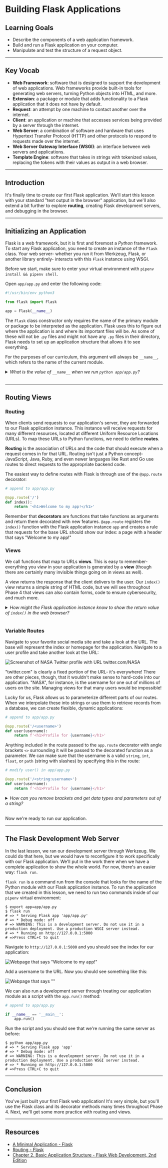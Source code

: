 # Building Flask Applications

## Learning Goals

- Describe the components of a web application framework.
- Build and run a Flask application on your computer.
- Manipulate and test the structure of a request object.

***

## Key Vocab

- **Web Framework**: software that is designed to support the development of
  web applications. Web frameworks provide built-in tools for generating web
  servers, turning Python objects into HTML, and more.
- **Extension**: a package or module that adds functionality to a Flask
  application that it does not have by default.
- **Request**: an attempt by one machine to contact another over the internet.
- **Client**: an application or machine that accesses services being provided
  by a server through the internet.
- **Web Server**: a combination of software and hardware that uses Hypertext
  Transfer Protocol (HTTP) and other protocols to respond to requests made
  over the internet.
- **Web Server Gateway Interface (WSGI)**: an interface between web servers
  and applications.
- **Template Engine**: software that takes in strings with tokenized
  values, replacing the tokens with their values as output in a web browser.

***

## Introduction

It's finally time to create our first Flask application. We'll start this
lesson with your standard "text output in the browser" application, but we'll
also extend a bit further to explore **routing**, creating Flask development
servers, and debugging in the browser.

***

## Initializing an Application

Flask is a web framework, but it is first and foremost a _Python_ framework.
To start any Flask application, you need to create an instance of the `Flask`
class. Your web server- whether you run it from Werkzeug, Flask, or another
library entirely- interacts with this `Flask` instance using WSGI.

Before we start, make sure to enter your virtual environment with `pipenv install
&& pipenv shell`.

Open `app/app.py` and enter the following code:

```py
#!/usr/bin/env python3

from flask import Flask

app = Flask(__name__)

```

The `Flask` class constructor only requires the name of the primary module or
package to be interpreted as the application. Flask uses this to figure out
where the application is and where its important files will be. As some of these
will not be `.py` files and might not have any `.py` files in their directory,
Flask needs to set up an application structure that allows it to see everything.

For the purposes of our curriculum, this argument will always be `__name__`,
which refers to the name of the current module.

<details>
  <summary>
    <em>What is the value of <code>__name__</code> when we run
        <code>python app/app.py</code>?</em>
  </summary>

  <h3><code>'__main__'</code></h3>
  <p><code>__name__</code> is equal to the name of the module in question
     <em>unless</em> it is the module being run from the command line. In this
     case, it is set to <code>'__main__'</code>. This is very helpful for
     writing scripts!</p>
</details>
<br/>

***

## Routing Views

### Routing

When clients send requests to our application's server, they are forwarded to
our Flask application instance. This instance will receive requests for many
different resources, located at different Uniform Resource Locations (URLs).
To map these URLs to Python functions, we need to define **routes**.

**Routing** is the association of URLs and the code that should execute when a
request comes in for that URL. Routing isn't just a Python concept- JavaScript,
Java, Ruby, and even newer languages like Rust and Go use routes to direct
requests to the appropriate backend code.

The easiest way to define routes with Flask is through use of the `@app.route`
decorator:

```py
# append to app/app.py

@app.route('/')
def index():
    return '<h1>Welcome to my app!</h1>'

```

Remember that **decorators** are functions that take functions as arguments and
return them decorated with new features. `@app.route` registers the `index()`
function with the Flask application instance `app` and creates a rule that
requests for the base URL should show our index: a page with a header that says
"Welcome to my app!"

### Views

We call functions that map to URLs **views**. This is easy to remember-
everything you _view_ in your application is generated by a **view** (though
there are certainly many invisible things going on in views as well).

A view returns the response that the client delivers to the user. Our `index()`
view returns a simple string of HTML code, but we will see throughout Phase 4
that views can also contain forms, code to ensure cybersecurity, and much more.

<details>
  <summary>
    <em>How might the Flask application instance know to show the return value
        of <code>index()</code> in the web browser?</em>
  </summary>

  <h3>The <code>app.route</code> decorator registers <code>index()</code> to
      the application instance.</h3>
  <p>"Registration" in Flask means that a view has been connected to an
     application instance's routes.</p>
  <p>When the instance receives a URL pointing
     to that route, the view function is called and the return value is added
     to the response by the instance.</p>
</details>
<br/>

### Variable Routes

Navigate to your favorite social media site and take a look at the URL. The base
will represent the index or homepage for the application. Navigate to a user
profile and take another look at the URL:

![Screenshot of NASA Twitter profile with URL twitter.com/NASA](
https://curriculum-content.s3.amazonaws.com/python/twitter_nasa_screenshot.png)

"twitter.com" is clearly a fixed portion of the URL- it's everywhere! There are
other pieces, though, that it wouldn't make sense to hard-code into our
application. "NASA", for instance, is the username for one out of millions of
users on the site. Managing views for that many users would be impossible!

Lucky for us, Flask allows us to parameterize different parts of our routes.
When we interpolate these into strings or use them to retrieve records from a
database, we can create flexible, dynamic applications:

```py
# append to app/app.py

@app.route('/<username>')
def user(username):
    return f'<h1>Profile for {username}</h1>'

```

Anything included in the route passed to the `app.route` decorator with angle
brackets `<>` surrounding it will be passed to the decorated function as a
parameter. We can make sure that the username is a valid `string`, `int`,
`float`, or `path` (string with slashes) by specifying this in the route:

```py
# modify user() in app/app.py

@app.route('/<string:username>')
def user(username):
    return f'<h1>Profile for {username}</h1>'

```

<details>
  <summary>
    <em>How can you remove brackets and get data types and parameters out of a
        string?</em>
  </summary>

  <h3><code>str</code> methods or the <code>re</code> module.</h3>

  <p>With <code>str</code> methods:</p>
  <p><code>url = '/&lt;string:username&gt;'</code></p>
  <p><code>url = url.replace('/<', '')</code></p>
  <p><code>url = url.replace('>', '')</code></p>
  <p><code>type, parameter = url.split(':')</code></p>
  <br/>
  <p>With <code>re</code>:</p>
  <p><code>exp = re.compile('[A-z]+')</code></p>
  <p><code>type, parameter = exp.findall(url)</code></p>

</details>
<br/>

Now we're ready to run our application.

***

## The Flask Development Web Server

In the last lesson, we ran our development server through Werkzeug. We could
do that here, but we would have to reconfigure it to work specifically with
our Flask application. We'll put in the work there when we have a complete
application to show the whole world. For now, there's an easier way:
`flask run`.

`flask run` is a command run from the console that looks for the name of the
Python module with our Flask application instance. To run the application that
we created in this lesson, we need to run two commands inside of our `pipenv`
virtual environment:

```console
$ export app=app/app.py
$ flask run
# => * Serving Flask app 'app/app.py'
# => * Debug mode: off
# => WARNING: This is a development server. Do not use it in a production deployment. Use a production WSGI server instead.
# => * Running on http://127.0.0.1:5000
# =>Press CTRL+C to quit
```

Navigate to `http://127.0.0.1:5000` and you should see the index for our
application:

![Webpage that says "Welcome to my app!"](
https://curriculum-content.s3.amazonaws.com/python/screenshot-flask-app-structure-index.png
)

Add a username to the URL. Now you should see something like this:

![Webpage that says ""](
https://curriculum-content.s3.amazonaws.com/python/screenshot-flask-app-structure-username.png
)

We can also run a development server through treating our application module as
a script with the `app.run()` method:

```py
# append to app/app.py

if __name__ == '__main__':
    app.run()

```

Run the script and you should see that we're running the same server as before:

```console
$ python app/app.py
# => * Serving Flask app 'app'
# => * Debug mode: off
# => WARNING: This is a development server. Do not use it in a production deployment. Use a production WSGI server instead.
# => * Running on http://127.0.0.1:5000
# =>Press CTRL+C to quit
```

***

## Conclusion

You've just built your first Flask web application! It's very simple, but you'll
use the Flask class and its decorator methods many times throughout Phase 4.
Next, we'll get some more practice with routing and views.

***

## Resources

- [A Minimal Application - Flask](https://flask.palletsprojects.com/en/2.2.x/quickstart/#a-minimal-application)
- [Routing - Flask](https://flask.palletsprojects.com/en/2.2.x/quickstart/#routing)
- [Chapter 2. Basic Application Structure - Flask Web Development, 2nd Edition](https://learning.oreilly.com/library/view/flask-web-development/9781491991725/ch02.html#idm140583868985008)
